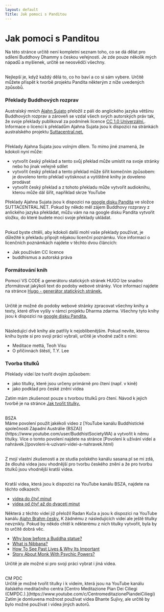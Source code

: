 ```yaml
---
layout: default
Title: Jak pomoci s Panditou
---
```


# Jak pomoci s Panditou

Na této stránce určitě není kompletní seznam toho, co se dá dělat pro sdílení Buddhovy Dhammy s českou veřejností. Je zde pouze několik mých nápadů a myšlenek, určitě se neosvědčí všechny. <br> <br>

Nejlepší je, když každý dělá to, co ho baví a co si sám vybere. Určitě můžete přispět k tvorbě projektu Pandita některým z níže uvedených způsobů.

### Překlady Buddhových rozprav

Australský mnich [Ajahn Sujato](https://www.pandita.cz/autori/ajahn-sujato.html) přeložil z páli do anglického jazyka většinu Buddhových rozprav a zároveň se vzdal všech svých autorských práv tak, že svoje překlady publikoval za podmínek licence
[CC 1.0 Univerzální.](https://creativecommons.org/publicdomain/zero/1.0/deed.cs). Informace o licenci k překladům Ajahna Sujata jsou k dispozici na stránkách australského projektu [Suttacentral.net.](https://suttacentral.net) <br><br>

Překlady Ajahna Sujata jsou volným dílem. To mimo jiné znamená, že kdokoli nyní může:

<ul style="margin-top:5px">
<li>vytvořit český překlad a tento svůj překlad může umístit na svoje stránky nebo ho jinak veřejně sdílet </li>
<li>vytvořit český překlad a tento překlad může šířit komečním způsobem: je dovoleno tento překlad vytisknout a vytištěné knihy je doveleno prodávat</li>
<li>vytvořit český překlad a z tohoto překladu může vytvořit audioknihu, kterou může dál šířit, například skrze YouTube</li>
</ul>

Překlady Ajahna Sujata jsou k dispozici na [google disku Pandita](https://drive.google.com/drive/u/1/folders/11gL2ab0CPZUdpUUepmwEovLgplyc8VLj) ve složce SUTTACENTRAL.NET. Pokud by někdo měl zájem Buddhovy rozpravy z anlického jazyka překládat, můžu vám na na google disku Pandita vytvořit složku, do které budete moci svoje překlady ukládat.<br><br>

Pokud byste chtěli, aby kdokoli další mohl vaše překlady používat, je důležité k překladu připojit nějakou licenční poznámku. Více informací o licenčních poznámkách najdete v těchto dvou článcích:

<ul>
<li>Jak používám CC licence</li>
<li>buddhismus a autorská práva</li>
</ul>

### Formátování knih

Pomocí VS CODE a generátoru statických stránek HUGO lze snadno zformátovat jakýkoli text do podoby webové stránky. Více informací najdete na stránce <a href="hugo-generator-statickych-stranek">Hugo - generátor statických stránek.</a><br><br>

Určitě je možné do podoby webové stránky zpracovat všechny knihy a texty, které dříve vyšly v rámci projektu Dharma zdarma. Všechny tyto knihy jsou k dispozici na [google disku Pandita.](https://drive.google.com/drive/u/1/folders/11gL2ab0CPZUdpUUepmwEovLgplyc8VLj)<br><br>

Následující dvě knihy ale patřily k nejoblíbenějším. Pokud nevíte, kterou knihu byste si pro svoji práci vybrali, určitě je vhodné začít s nimi:

<ul>
<li>Meditace mettá, Teoh Visu</li>
<li>O příčinnách štěstí, T.Y. Lee</li>
</ul>

### Tvorba titulků

Překlady videí lze tvořit dvojím způsobem:

<ul>
<li>jako titulky, které jsou určeny primárně pro čtení (např. v kině)</li>
<li>jako podklad pro české znění videa</li>
</ul>

Zatím mám zkušenost pouze s tvorbou titulků pro čtení. Návod k jejich tvorbě je na stránce
<a href="jak-tvorit-titulky.html">Jak tvořit titulky.</a> <br><br>

<div class="underline">
BSZA
</div>
Máme povolení použít jakékoli video z [YouTube kanálu Buddhistické společnosti Západní Austrálie (BSZA)](https://www.youtube.com/user/BuddhistSocietyWA) a vytvořit k němu titulky. Více o tomto povolení najdete na stránce [Povolení k užívání videí a nahrávek.](povoleni-k-uzivani-videi-a-nahravek.html)<br><br>

Z mojí vlastní zkušenosti a ze studia polského kanálu sasana.pl se mi zdá, že dlouhá videa jsou vhodnější pro tvorbu českého znění a že pro tvorbu titulků jsou vhodnější kratší videa.<br><br>

Kratší videa, která jsou k dispozici na YouTube kanálu BSZA, najdete na těchto odkazech:<br>

<ul>
<li>
<div class="do-not-break-out">
<a href="https://www.youtube.com/results?search_query=buddhist+society+of+western+australia&sp=EgIYAQ%253D%253D">videa do čtyř minut</a>
</div>
</li>

<li>
<div class="do-not-break-out">
<a href="https://www.youtube.com/results?search_query=buddhist+society+of+western+australia&sp=EgIYAw%253D%253D">videa od čtyř až do dvaceti minut</a>
</div>
</li>

</ul>

Některá z těchto videí již přeložil Radan Kuča a jsou k dispozici na YouTube kanálu [Ajahn Brahm česky.](https://www.youtube.com/channel/UCUr-lRBB59mFLyKFhAAbXbg) K žádnému z následujících videí ale ještě titulky nevznikly. Pokud by někdo chtěl k některému z nich titulky vytvořit, byla by to určitě dobrá věc.

<ul>
<li><a href="https://www.youtube.com/watch?v=9XPaWCit4Io">Why bow before a Buddha statue?</a></li>
<li><a href="https://www.youtube.com/watch?v=O_3n96SmIyI">What is Nibbana?</a></li>
<li><a href="https://www.youtube.com/watch?v=_4BFX_qhhyk">How To See Past Lives & Why Its Important</a></li>
<li><a href="https://www.youtube.com/watch?v=HqBbhUEd97c">Story About Monk With Psychic Powers?</a></li>
</ul>

Určitě je ale možné si pro svoji práci vybrat i jiná videa.<br><br>

<div class="underline">
CM PDC
</div>
Určitě je možné tvořit titulky i k videím, která jsou na YouTube kanálu italského meditačního centra [Centro Meditazione Pian Dei Ciliegi (CMPDC.).](https://www.youtube.com/c/CentromeditazionePiandeiCiliegi) Zatím je domluvena možnost používat videa Bhante Sujívy, ale určitě by bylo možné používat i videa jiných autorů.
